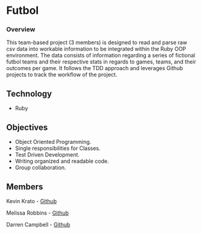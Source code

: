 # Futbol

### Overview

This team-based project (3 members) is designed to read and parse raw csv data into workable information to be integrated within the Ruby OOP environment. The data consists of information regarding a series of fictional futbol teams and their respective stats in regards to games, teams, and their outcomes per game. It follows the TDD approach and leverages Github projects to track the workflow of the project.

## Technology

- Ruby

## Objectives

- Object Oriented Programming.
- Single responsibilities for Classes.
- Test Driven Development.
- Writing organized and readable code.
- Group collaboration.

## Members

Kevin Krato - [Github](https://github.com/KevinKra)

Melissa Robbins - [Github](https://github.com/mel-rob)

Darren Campbell - [Github](https://github.com/darren2802)
